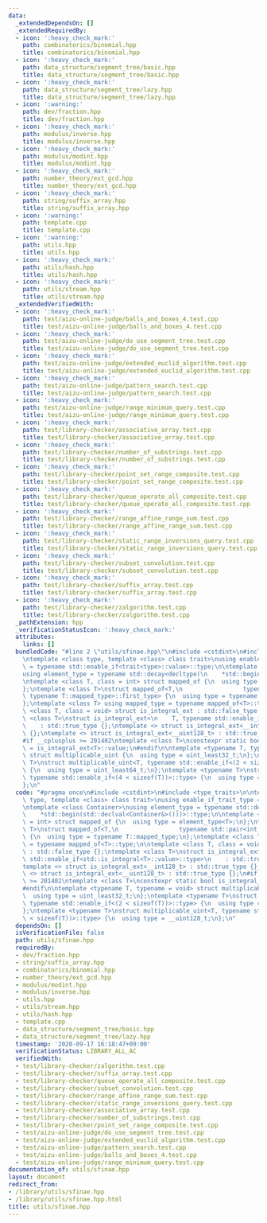 ```yaml
---
data:
  _extendedDependsOn: []
  _extendedRequiredBy:
  - icon: ':heavy_check_mark:'
    path: combinatorics/binomial.hpp
    title: combinatorics/binomial.hpp
  - icon: ':heavy_check_mark:'
    path: data_structure/segment_tree/basic.hpp
    title: data_structure/segment_tree/basic.hpp
  - icon: ':heavy_check_mark:'
    path: data_structure/segment_tree/lazy.hpp
    title: data_structure/segment_tree/lazy.hpp
  - icon: ':warning:'
    path: dev/fraction.hpp
    title: dev/fraction.hpp
  - icon: ':heavy_check_mark:'
    path: modulus/inverse.hpp
    title: modulus/inverse.hpp
  - icon: ':heavy_check_mark:'
    path: modulus/modint.hpp
    title: modulus/modint.hpp
  - icon: ':heavy_check_mark:'
    path: number_theory/ext_gcd.hpp
    title: number_theory/ext_gcd.hpp
  - icon: ':heavy_check_mark:'
    path: string/suffix_array.hpp
    title: string/suffix_array.hpp
  - icon: ':warning:'
    path: template.cpp
    title: template.cpp
  - icon: ':warning:'
    path: utils.hpp
    title: utils.hpp
  - icon: ':heavy_check_mark:'
    path: utils/hash.hpp
    title: utils/hash.hpp
  - icon: ':heavy_check_mark:'
    path: utils/stream.hpp
    title: utils/stream.hpp
  _extendedVerifiedWith:
  - icon: ':heavy_check_mark:'
    path: test/aizu-online-judge/balls_and_boxes_4.test.cpp
    title: test/aizu-online-judge/balls_and_boxes_4.test.cpp
  - icon: ':heavy_check_mark:'
    path: test/aizu-online-judge/do_use_segment_tree.test.cpp
    title: test/aizu-online-judge/do_use_segment_tree.test.cpp
  - icon: ':heavy_check_mark:'
    path: test/aizu-online-judge/extended_euclid_algorithm.test.cpp
    title: test/aizu-online-judge/extended_euclid_algorithm.test.cpp
  - icon: ':heavy_check_mark:'
    path: test/aizu-online-judge/pattern_search.test.cpp
    title: test/aizu-online-judge/pattern_search.test.cpp
  - icon: ':heavy_check_mark:'
    path: test/aizu-online-judge/range_minimum_query.test.cpp
    title: test/aizu-online-judge/range_minimum_query.test.cpp
  - icon: ':heavy_check_mark:'
    path: test/library-checker/associative_array.test.cpp
    title: test/library-checker/associative_array.test.cpp
  - icon: ':heavy_check_mark:'
    path: test/library-checker/number_of_substrings.test.cpp
    title: test/library-checker/number_of_substrings.test.cpp
  - icon: ':heavy_check_mark:'
    path: test/library-checker/point_set_range_composite.test.cpp
    title: test/library-checker/point_set_range_composite.test.cpp
  - icon: ':heavy_check_mark:'
    path: test/library-checker/queue_operate_all_composite.test.cpp
    title: test/library-checker/queue_operate_all_composite.test.cpp
  - icon: ':heavy_check_mark:'
    path: test/library-checker/range_affine_range_sum.test.cpp
    title: test/library-checker/range_affine_range_sum.test.cpp
  - icon: ':heavy_check_mark:'
    path: test/library-checker/static_range_inversions_query.test.cpp
    title: test/library-checker/static_range_inversions_query.test.cpp
  - icon: ':heavy_check_mark:'
    path: test/library-checker/subset_convolution.test.cpp
    title: test/library-checker/subset_convolution.test.cpp
  - icon: ':heavy_check_mark:'
    path: test/library-checker/suffix_array.test.cpp
    title: test/library-checker/suffix_array.test.cpp
  - icon: ':heavy_check_mark:'
    path: test/library-checker/zalgorithm.test.cpp
    title: test/library-checker/zalgorithm.test.cpp
  _pathExtension: hpp
  _verificationStatusIcon: ':heavy_check_mark:'
  attributes:
    links: []
  bundledCode: "#line 2 \"utils/sfinae.hpp\"\n#include <cstdint>\n#include <type_traits>\n\
    \ntemplate <class type, template <class> class trait>\nusing enable_if_trait_type\
    \ = typename std::enable_if<trait<type>::value>::type;\n\ntemplate <class Container>\n\
    using element_type = typename std::decay<decltype(\n    *std::begin(std::declval<Container&>()))>::type;\n\
    \ntemplate <class T, class = int> struct mapped_of {\n  using type = element_type<T>;\n\
    };\ntemplate <class T>\nstruct mapped_of<T,\n                 typename std::pair<int,\
    \ typename T::mapped_type>::first_type> {\n  using type = typename T::mapped_type;\n\
    };\ntemplate <class T> using mapped_type = typename mapped_of<T>::type;\n\ntemplate\
    \ <class T, class = void> struct is_integral_ext : std::false_type {};\ntemplate\
    \ <class T>\nstruct is_integral_ext<\n    T, typename std::enable_if<std::is_integral<T>::value>::type>\n\
    \    : std::true_type {};\ntemplate <> struct is_integral_ext<__int128_t> : std::true_type\
    \ {};\ntemplate <> struct is_integral_ext<__uint128_t> : std::true_type {};\n\
    #if __cplusplus >= 201402\ntemplate <class T>\nconstexpr static bool is_integral_ext_v\
    \ = is_integral_ext<T>::value;\n#endif\n\ntemplate <typename T, typename = void>\
    \ struct multiplicable_uint {\n  using type = uint_least32_t;\n};\ntemplate <typename\
    \ T>\nstruct multiplicable_uint<T, typename std::enable_if<(2 < sizeof(T))>::type>\
    \ {\n  using type = uint_least64_t;\n};\ntemplate <typename T>\nstruct multiplicable_uint<T,\
    \ typename std::enable_if<(4 < sizeof(T))>::type> {\n  using type = __uint128_t;\n\
    };\n"
  code: "#pragma once\n#include <cstdint>\n#include <type_traits>\n\ntemplate <class\
    \ type, template <class> class trait>\nusing enable_if_trait_type = typename std::enable_if<trait<type>::value>::type;\n\
    \ntemplate <class Container>\nusing element_type = typename std::decay<decltype(\n\
    \    *std::begin(std::declval<Container&>()))>::type;\n\ntemplate <class T, class\
    \ = int> struct mapped_of {\n  using type = element_type<T>;\n};\ntemplate <class\
    \ T>\nstruct mapped_of<T,\n                 typename std::pair<int, typename T::mapped_type>::first_type>\
    \ {\n  using type = typename T::mapped_type;\n};\ntemplate <class T> using mapped_type\
    \ = typename mapped_of<T>::type;\n\ntemplate <class T, class = void> struct is_integral_ext\
    \ : std::false_type {};\ntemplate <class T>\nstruct is_integral_ext<\n    T, typename\
    \ std::enable_if<std::is_integral<T>::value>::type>\n    : std::true_type {};\n\
    template <> struct is_integral_ext<__int128_t> : std::true_type {};\ntemplate\
    \ <> struct is_integral_ext<__uint128_t> : std::true_type {};\n#if __cplusplus\
    \ >= 201402\ntemplate <class T>\nconstexpr static bool is_integral_ext_v = is_integral_ext<T>::value;\n\
    #endif\n\ntemplate <typename T, typename = void> struct multiplicable_uint {\n\
    \  using type = uint_least32_t;\n};\ntemplate <typename T>\nstruct multiplicable_uint<T,\
    \ typename std::enable_if<(2 < sizeof(T))>::type> {\n  using type = uint_least64_t;\n\
    };\ntemplate <typename T>\nstruct multiplicable_uint<T, typename std::enable_if<(4\
    \ < sizeof(T))>::type> {\n  using type = __uint128_t;\n};\n"
  dependsOn: []
  isVerificationFile: false
  path: utils/sfinae.hpp
  requiredBy:
  - dev/fraction.hpp
  - string/suffix_array.hpp
  - combinatorics/binomial.hpp
  - number_theory/ext_gcd.hpp
  - modulus/modint.hpp
  - modulus/inverse.hpp
  - utils.hpp
  - utils/stream.hpp
  - utils/hash.hpp
  - template.cpp
  - data_structure/segment_tree/basic.hpp
  - data_structure/segment_tree/lazy.hpp
  timestamp: '2020-09-17 16:18:47+09:00'
  verificationStatus: LIBRARY_ALL_AC
  verifiedWith:
  - test/library-checker/zalgorithm.test.cpp
  - test/library-checker/suffix_array.test.cpp
  - test/library-checker/queue_operate_all_composite.test.cpp
  - test/library-checker/subset_convolution.test.cpp
  - test/library-checker/range_affine_range_sum.test.cpp
  - test/library-checker/static_range_inversions_query.test.cpp
  - test/library-checker/associative_array.test.cpp
  - test/library-checker/number_of_substrings.test.cpp
  - test/library-checker/point_set_range_composite.test.cpp
  - test/aizu-online-judge/do_use_segment_tree.test.cpp
  - test/aizu-online-judge/extended_euclid_algorithm.test.cpp
  - test/aizu-online-judge/pattern_search.test.cpp
  - test/aizu-online-judge/balls_and_boxes_4.test.cpp
  - test/aizu-online-judge/range_minimum_query.test.cpp
documentation_of: utils/sfinae.hpp
layout: document
redirect_from:
- /library/utils/sfinae.hpp
- /library/utils/sfinae.hpp.html
title: utils/sfinae.hpp
---
```

